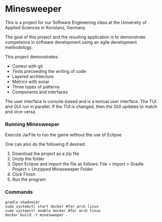 # Minesweeper
This is a project for our Software Engineering class at the University of Applied Sciences in Konstanz, Germany.

The goal of this project and the resulting application is to demonstrate competance in software development using an agile development methodology.

This project demonstrates:

* Control with git
* Tests preceeding the writing of code
* Layered architecture
* Metrics with sonar
* Three types of patterns
* Components and interfaces

The user interface is console-based and is a textual user interface. The TUI and GUI run in parallel. If the TUI is changed, then the GUI updates to match and vice-versa.

### Running Minesweeper

Execute JarFile to run the game without the use of Eclipse

One can also do the following if desired:

1. Download the project as a zip file
2. Unzip the folder
3. Open Eclipse and import the file as follows: File > import > Gradle Project > Unzipped Minesweeper Folder
4. Click Finish
5. Run the program

### Commands
```
gradle shadowJar
sudo systemctl start docker #for arch linux
sudo systemctl enable docker #for arch linux
docker build -t minesweeper .
```

